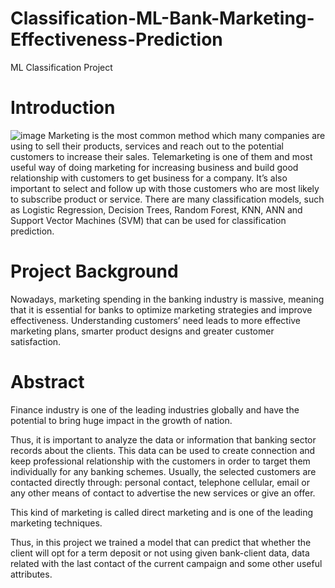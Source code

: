 # Classification-ML-Bank-Marketing-Effectiveness-Prediction
ML Classification Project

# Introduction
![image](https://user-images.githubusercontent.com/95517916/209470763-3b72d5aa-da40-4ee3-825d-3f8c94c79a4f.png)
Marketing is the most common method which many companies are using to sell their products, services and reach out to the potential customers to increase their sales. Telemarketing is one of them and most useful way of doing marketing for increasing business and build good relationship with customers to get business for a company.
It’s also important to select and follow up with those customers who are most likely to subscribe product or service. There are many classification models, such as Logistic Regression, Decision Trees, Random Forest, KNN, ANN and Support Vector Machines (SVM) that can be used for classification prediction.

# Project Background
Nowadays, marketing spending in the banking industry is massive, meaning that it is essential for banks to optimize marketing strategies and improve effectiveness. Understanding customers’ need leads to more effective marketing plans, smarter product designs and greater customer satisfaction.

# Abstract
Finance industry is one of the leading industries globally and have the potential to bring huge impact in the growth of nation.

Thus, it is important to analyze the data or information that banking sector records about the clients. This data can be used to create connection and keep professional relationship with the customers in order to target them individually for any banking schemes. Usually, the selected customers are contacted directly through: personal contact, telephone cellular, email or any other means of contact to advertise the new services or give an offer.

This kind of marketing is called direct marketing and is one of the leading marketing techniques.

Thus, in this project we trained a model that can predict that whether the client will opt for a term deposit or not using given bank-client data, data related with the last contact of the current campaign and some other useful attributes.



